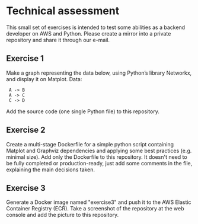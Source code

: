 # Technical assessment

This small set of exercises is intended to test some abilities as a backend developer on AWS and Python. Please create a mirror into a private repository and share it through our e-mail.

## Exercise 1

Make a graph representing the data below, using Python’s library Networkx, and display it on Matplot. Data:
```
 A -> B
 A -> C
 C -> D
```

Add the source code (one single Python file) to this repository.


## Exercise 2

Create a multi-stage Dockerfile for a simple python script containing Matplot and Graphviz dependencies and applying some best practices (e.g. minimal size). Add only the Dockerfile to this repository. It doesn't need to be fully completed or production-ready, just add some comments in the file, explaining the main decisions taken.


## Exercise 3

Generate a Docker image named "exercise3" and push it to the AWS Elastic Container Registry (ECR). Take a screenshot of the repository at the web console and add the picture to this repository.
